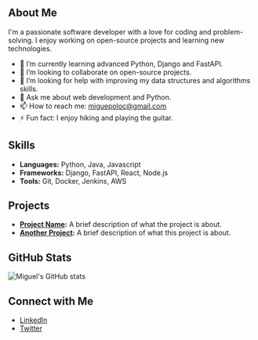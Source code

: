 ## About Me
I'm a passionate software developer with a love for coding and problem-solving. I enjoy working on open-source projects and learning new technologies.

- 🌱 I’m currently learning advanced Python, Django and FastAPI.
- 👯 I’m looking to collaborate on open-source projects.
- 🤔 I’m looking for help with improving my data structures and algorithms skills.
- 💬 Ask me about web development and Python.
- 📫 How to reach me: [miguepoloc@gmail.com](mailto:miguepoloc@gmail.com)
- ⚡ Fun fact: I enjoy hiking and playing the guitar.

## Skills
- **Languages:** Python, Java, Javascript
- **Frameworks:** Django, FastAPI, React, Node.js
- **Tools:** Git, Docker, Jenkins, AWS

## Projects
- **[Project Name](https://github.com/miguepoloc/project-name):** A brief description of what the project is about.
- **[Another Project](https://github.com/miguepoloc/another-project):** A brief description of what this project is about.

## GitHub Stats
![Miguel's GitHub stats](https://github-readme-stats.vercel.app/api?username=miguepoloc&show_icons=true&theme=radical)

## Connect with Me
- [LinkedIn](https://www.linkedin.com/in/miguepoloc)
- [Twitter](https://twitter.com/miguepoloc)
